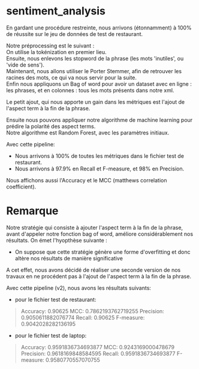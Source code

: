 # sentiment_analysis

En gardant une procédure restreinte, nous arrivons (étonnamment) à 100% de réussite sur le jeu de données de test de restaurant.  

Notre préprocessing est le suivant :  
On utilise la tokénization en premier lieu.  
Ensuite, nous enlevons les stopword de la phrase (les mots 'inutiles', ou 'vide de sens').  
Maintenant, nous allons utiliser le Porter Stemmer, afin de retrouver les racines des mots, ce qui va nous servir pour la suite.  
Enfin nous appliquons un Bag of word pour avoir un dataset avec en ligne : les phrases, et en colonnes : tous les mots présents dans notre xml.  

Le petit ajout, qui nous apporte un gain dans les métriques est l'ajout de l'aspect term à la fin de la phrase.   

Ensuite nous pouvons appliquer notre algorithme de machine learning pour prédire la polarité des aspect terms.  
Notre algorithme est Random Forest, avec les paramètres initiaux.  
  
Avec cette pipeline:  
- Nous arrivons à 100% de toutes les métriques dans le fichier test de restaurant.  
- Nous arrivons à 97.9% en Recall et F-measure, et 98% en Precision.  

Nous affichons aussi l'Accuracy et le MCC (matthews correlation coefficient).  

# Remarque

Notre stratégie qui consiste à ajouter l'aspect term à la fin de la phrase, avant d'appeler notre fonction bag of word, améliore considérablement nos résultats. On émet l'hyopthèse suivante :
  - On suppose que cette stratégie génère une forme d'overfitting et donc altère nos résultats de manière significative
  
 A cet effet, nous avons décidé de réaliser une seconde version de nos travaux en ne procédent pas à l'ajout de l'aspect term à la fin de la phrase.
 
 Avec cette pipeline (v2), nous avons les résultats suivants:  
 - pour le fichier test de restaurant:
 >Accuracy: 0.90625 
MCC: 0.7862193762719255 
Precision: 0.9050611882076774 
Recall: 0.90625 
F-measure: 0.9042028282136195
- pour le fichier test de laptop:
> Accuracy: 0.9591836734693877 
MCC: 0.9243169000478679 
Precision: 0.9618169848584595 
Recall: 0.9591836734693877 
F-measure: 0.9580770557070755
